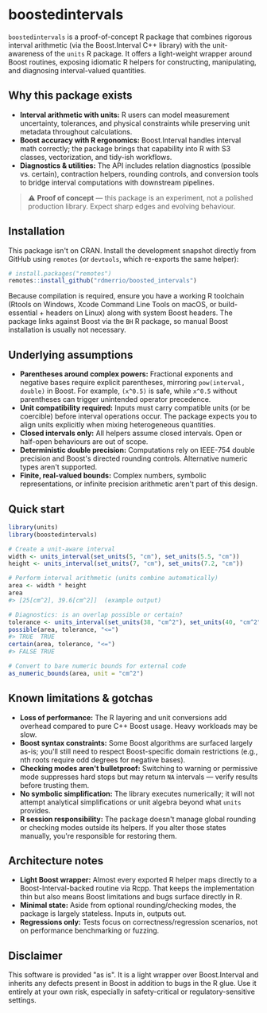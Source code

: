 # boostedintervals

`boostedintervals` is a proof-of-concept R package that combines rigorous
interval arithmetic (via the Boost.Interval C++ library) with the
unit-awareness of the `units` R package. It offers a light-weight wrapper
around Boost routines, exposing idiomatic R helpers for constructing,
manipulating, and diagnosing interval-valued quantities.

## Why this package exists

- **Interval arithmetic with units:** R users can model measurement
  uncertainty, tolerances, and physical constraints while preserving unit
  metadata throughout calculations.
- **Boost accuracy with R ergonomics:** Boost.Interval handles interval math
  correctly; the package brings that capability into R with S3 classes,
  vectorization, and tidy-ish workflows.
- **Diagnostics & utilities:** The API includes relation diagnostics (possible
  vs. certain), contraction helpers, rounding controls, and conversion tools to
  bridge interval computations with downstream pipelines.

> ⚠️ **Proof of concept** — this package is an experiment, not a polished
> production library. Expect sharp edges and evolving behaviour.

## Installation

This package isn't on CRAN. Install the development snapshot directly from
GitHub using `remotes` (or `devtools`, which re-exports the same helper):

```r
# install.packages("remotes")
remotes::install_github("rdmerrio/boosted_intervals")
```

Because compilation is required, ensure you have a working R toolchain (Rtools
on Windows, Xcode Command Line Tools on macOS, or build-essential + headers on
Linux) along with system Boost headers. The package links against Boost via the
`BH` R package, so manual Boost installation is usually not necessary.

## Underlying assumptions

- **Parentheses around complex powers:** Fractional exponents and negative
  bases require explicit parentheses, mirroring `pow(interval, double)` in
  Boost. For example, `(x^0.5)` is safe, while `x^0.5` without parentheses can
  trigger unintended operator precedence.
- **Unit compatibility required:** Inputs must carry compatible units (or be
  coercible) before interval operations occur. The package expects you to align
  units explicitly when mixing heterogeneous quantities.
- **Closed intervals only:** All helpers assume closed intervals. Open or
  half-open behaviours are out of scope.
- **Deterministic double precision:** Computations rely on IEEE-754 double
  precision and Boost's directed rounding controls. Alternative numeric types
  aren't supported.
- **Finite, real-valued bounds:** Complex numbers, symbolic representations, or
  infinite precision arithmetic aren't part of this design.

## Quick start

```r
library(units)
library(boostedintervals)

# Create a unit-aware interval
width <- units_interval(set_units(5, "cm"), set_units(5.5, "cm"))
height <- units_interval(set_units(7, "cm"), set_units(7.2, "cm"))

# Perform interval arithmetic (units combine automatically)
area <- width * height
area
#> [25[cm^2], 39.6[cm^2]]  (example output)

# Diagnostics: is an overlap possible or certain?
tolerance <- units_interval(set_units(38, "cm^2"), set_units(40, "cm^2"))
possible(area, tolerance, "<=")
#> TRUE  TRUE
certain(area, tolerance, "<=")
#> FALSE TRUE

# Convert to bare numeric bounds for external code
as_numeric_bounds(area, unit = "cm^2")
```

## Known limitations & gotchas

- **Loss of performance:** The R layering and unit conversions add overhead
  compared to pure C++ Boost usage. Heavy workloads may be slow.
- **Boost syntax constraints:** Some Boost algorithms are surfaced largely as-is;
  you'll still need to respect Boost-specific domain restrictions (e.g., nth
  roots require odd degrees for negative bases).
- **Checking modes aren't bulletproof:** Switching to warning or permissive mode
  suppresses hard stops but may return `NA` intervals — verify results before
  trusting them.
- **No symbolic simplification:** The library executes numerically; it will not
  attempt analytical simplifications or unit algebra beyond what `units`
  provides.
- **R session responsibility:** The package doesn't manage global rounding or
  checking modes outside its helpers. If you alter those states manually,
  you're responsible for restoring them.

## Architecture notes

- **Light Boost wrapper:** Almost every exported R helper maps directly to a
  Boost-Interval-backed routine via Rcpp. That keeps the implementation thin but
  also means Boost limitations and bugs surface directly in R.
- **Minimal state:** Aside from optional rounding/checking modes, the package is
  largely stateless. Inputs in, outputs out.
- **Regressions only:** Tests focus on correctness/regression scenarios, not on
  performance benchmarking or fuzzing.

## Disclaimer

This software is provided "as is". It is a light wrapper over Boost.Interval
and inherits any defects present in Boost in addition to bugs in the R glue. Use
it entirely at your own risk, especially in safety-critical or
regulatory-sensitive settings.
